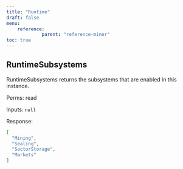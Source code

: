 ```yaml
---
title: "Runtime"
draft: false
menu:
    reference:
             parent: "reference-miner"
toc: true
---
```


## RuntimeSubsystems

RuntimeSubsystems returns the subsystems that are enabled
in this instance.

Perms: read

Inputs: `null`

Response:

```json
[
  "Mining",
  "Sealing",
  "SectorStorage",
  "Markets"
]
```
